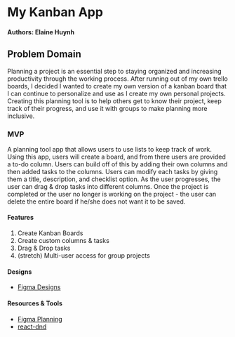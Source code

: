 # My Kanban App
#### Authors: Elaine Huynh

## Problem Domain
Planning a project is an essential step to staying organized and increasing productivity through the working process. After running out of my own trello boards, I decided I wanted to create my own version of a kanban board that I can continue to personalize and use as I create my own personal projects. Creating this planning tool is to help others get to know their project, keep track of their progress, and use it with groups to make planning more inclusive. 

### MVP 
A planning tool app that allows users to use lists to keep track of work. Using this app, users will create a board, and from there users are provided a to-do column.  Users can build off of this by adding their own columns and then added tasks to the columns.  Users can modify each tasks by giving them a title, description, and checklist option. As the user progresses, the user can drag & drop tasks into different columns. Once the project is completed or the user no longer is working on the project - the user can delete the entire board if he/she does not want it to be saved.

#### Features
1. Create Kanban Boards
2. Create custom columns & tasks
3. Drag & Drop tasks
4. (stretch) Multi-user access for group projects

#### Designs
- [Figma Designs](https://www.figma.com/file/2kKYzS2FF22vYHfIXC0UsS/my-brain?node-id=0%3A1)

#### Resources & Tools
- [Figma Planning](https://www.figma.com/file/u8LrkBSSwuCkDmFd4rt5TV/My-Brain?node-id=0%3A1)
- [react-dnd](https://react-dnd.github.io/react-dnd/docs/overview)

